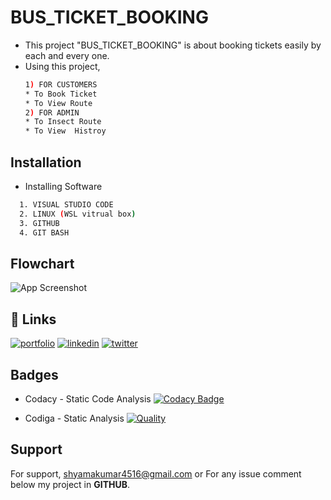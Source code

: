 
# BUS_TICKET_BOOKING

* This project "BUS_TICKET_BOOKING" is about booking tickets easily by each and every one.
* Using this project,
    ```bash
    1) FOR CUSTOMERS
    * To Book Ticket 
    * To View Route
    2) FOR ADMIN
    * To Insect Route
    * To View  Histroy
    ```
## Installation

* Installing Software
```bash
  1. VISUAL STUDIO CODE
  2. LINUX (WSL vitrual box)
  3. GITHUB
  4. GIT BASH 
```
    
## Flowchart

![App Screenshot](https://images.unsplash.com/photo-1648881362077-dd4201709dcc?ixlib=rb-1.2.1&ixid=MnwxMjA3fDB8MHxwcm9maWxlLXBhZ2V8MXx8fGVufDB8fHx8&auto=format&fit=crop&w=500&q=60)


## 🔗 Links
[![portfolio](https://img.shields.io/badge/my_portfolio-000?style=for-the-badge&logo=ko-fi&logoColor=white)](https://github.com/Shyam2526)
[![linkedin](https://img.shields.io/badge/linkedin-0A66C2?style=for-the-badge&logo=linkedin&logoColor=white)](https://www.linkedin.com/in/shyamkumar-r-647786201/)
[![twitter](https://img.shields.io/badge/twitter-1DA1F2?style=for-the-badge&logo=twitter&logoColor=white)](https://twitter.com/shyamkumar2526)


## Badges 
* Codacy - Static Code Analysis
[![Codacy Badge](https://app.codacy.com/project/badge/Grade/b258b90529834e13be4eaa38b5c96d60)](https://app.codacy.com/gh/Shyam2526/M1_Bus_Ticket_Booking/dashboard)

* Codiga - Static Analysis
[![Quality](https://api.codiga.io/project/32077/score/svg)](https://app.codiga.io/project/32222/dashboard)
## Support

For support, shyamakumar4516@gmail.com or For any issue comment below my project in __GITHUB__.

